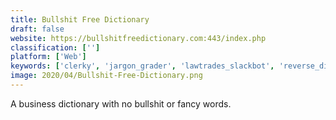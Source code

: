 ```yaml
---
title: Bullshit Free Dictionary
draft: false 
website: https://bullshitfreedictionary.com:443/index.php
classification: ['']
platform: ['Web']
keywords: ['clerky', 'jargon_grader', 'lawtrades_slackbot', 'reverse_dictionary', 'silicon_valley_dictionary', 'simplelegal', 'sorrywhaaat', 'startup_law_dictionary', 'startup_lawyer']
image: 2020/04/Bullshit-Free-Dictionary.png
---
```

A business dictionary with no bullshit or fancy words.